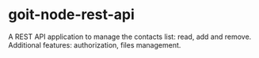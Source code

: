 # goit-node-rest-api

A REST API application to manage the contacts list: read, add and remove.
Additional features: authorization, files management.
